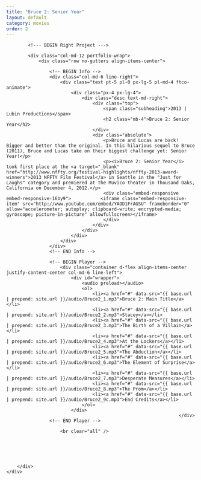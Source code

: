 ```yaml
---
title: "Bruce 2: Senior Year"
layout: default
category: movies
order: 2
---
```


<section class="ftco-section ftco-no-pt ftco-no-pb">
    <div class="container px-md-0">
        <div class="row d-flex no-gutters">
            

            <!--- BEGIN Right Project --->

            <div class="col-md-12 portfolio-wrap">
                <div class="row no-gutters align-items-center">
                                                        
                    <!-- BEGIN Info -->
                    <div class="col-md-6 line-right">
                        <div class="text pt-5 pl-0 px-lg-5 pl-md-4 ftco-animate">
                            <div class="px-4 px-lg-4">
                                <div class="desc text-md-right">
                                    <div class="top">
                                        <span class="subheading">2013 | Lubin Productions</span>
                                        <h2 class="mb-4">Bruce 2: Senior Year</h2>
                                    </div>
                                    <div class="absolute">
                                        <p>Bruce and Lucas are back! Bigger and better than the original. In this hilarious sequel to Bruce (2011), Bruce and Lucas take on their biggest challenge yet: Senior Year!</p>
                                        <p><i>Bruce 2: Senior Year</i> took first place at the <a target="_blank" href="http://www.nffty.org/festival-highlights/nffty-2013-award-winners">2013 NFFTY Film Festival</a> in Seattle in the "Just for Laughs" category and premiered at the Muvico theater in Thousand Oaks, California on December 4, 2012.</p>
                                        <div class="embed-responsive embed-responsive-16by9">           <iframe class="embed-responsive-item" src="http://www.youtube.com/embed/YAOD1FrAGSU" frameborder="0" allow="accelerometer; autoplay; clipboard-write; encrypted-media; gyroscope; picture-in-picture" allowfullscreen></iframe>
                                        </div>
                                    </div>
                                </div>
                            </div>
                        </div>
                    </div>
                    <!-- END Info -->
                    
                    <!-- BEGIN Player -->
                        <div class="container d-flex align-items-center justify-content-center col-md-6 line-left">
                            <div id="wrapper">
                                <audio preload></audio>
                                <ol>
                                    <li><a href="#" data-src="{{ base.url | prepend: site.url }}/audio/Bruce2_1.mp3">Bruce 2: Main Title</a></li>
                                    <li><a href="#" data-src="{{ base.url | prepend: site.url }}/audio/Bruce2_2.mp3">Stacey</a></li>
                                    <li><a href="#" data-src="{{ base.url | prepend: site.url }}/audio/Bruce2_3.mp3">The Birth of a Villain</a></li>
                                    <li><a href="#" data-src="{{ base.url | prepend: site.url }}/audio/Bruce2_4.mp3">At the Lockers</a></li>
                                    <li><a href="#" data-src="{{ base.url | prepend: site.url }}/audio/Bruce2_5.mp3">The Abduction</a></li>
                                    <li><a href="#" data-src="{{ base.url | prepend: site.url }}/audio/Bruce2_6.mp3">The Element of Surprise</a></li>
                                    <li><a href="#" data-src="{{ base.url | prepend: site.url }}/audio/Bruce2_7.mp3">Desperate Measures</a></li>
                                    <li><a href="#" data-src="{{ base.url | prepend: site.url }}/audio/Bruce2_8.mp3">The Prom</a></li>
                                    <li><a href="#" data-src="{{ base.url | prepend: site.url }}/audio/Bruce2_9c.mp3">End Credits</a></li>
                                </ol>
                            </div>
                                                                    </div>
                    <!-- END Player -->

                        <br clear="all" />
<br />
<br clear="all" />
<br />
                </div>
            </div>
            <!-- END Right Project -->
            
        </div>
    </div>
</section>

